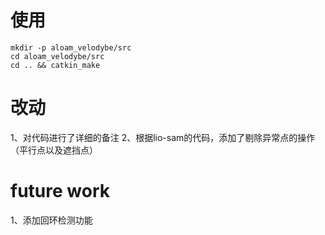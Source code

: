 # 使用
```
mkdir -p aloam_velodybe/src
cd aloam_velodybe/src
cd .. && catkin_make
```
# 改动
1、对代码进行了详细的备注
2、根据lio-sam的代码，添加了剔除异常点的操作（平行点以及遮挡点）

# future work
1、添加回环检测功能